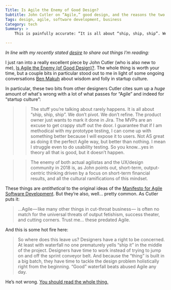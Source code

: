 ```yaml
---
Title: Is Agile the Enemy of Good Design?
Subtitle: John Cutler on “Agile,” good design, and the reasons the two often seem at odds.
Tags: design, agile, software development, business
Category: tech
Summary: >
    This is painfully accurate: “It is all about “ship, ship, ship”. We don’t pivot. We don’t refine. The product owner just wants to mark it done in Jira. The MVPs are an excuse to get crappy stuff out the door.”

---
```


<i class=editorial>In line with my recently stated [desire](https://www.chriskrycho.com/2018/continuing-to-reflect-on-my-internet-presence.html "Continuing to Reflect on My Internet Presence") to share out things I’m reading:</i>

[main]: https://hackernoon.com/is-agile-the-enemy-of-good-design-14a35806cde7

I just ran into a really excellent piece by John Cutler (who is also new to me), [Is Agile the Enemy (of Good Design)?][main]. The whole thing is worth your time, but a couple bits in particular stood out to me in light of some ongoing conversations [Ben Makuh](https://mobile.twitter.com/bmakuh) about wisdom and folly in startup culture.

In particular, these two bits from other designers Cutler cites sum up a *huge* amount of what's wrong with a lot of what passes for “Agile” and indeed for “startup culture”:

> > The stuff you’re talking about rarely happens. It is all about “ship, ship, ship”. We don’t pivot. We don’t refine. The product owner just wants to mark it done in Jira. The MVPs are an excuse to get crappy stuff out the door. I guarantee that if I am methodical with my prototype testing, I can come up with something better because I will expose it to users. Not AS great as doing it the perfect Agile way, but better than nothing. I mean I struggle even to do usability testing. So you know…yes in theory all that is good, but it doesn’t happen.

<!-- -->

> > The enemy of both actual agilistas and the UX/design community in 2018 is, as John points out, short-term, output-centric thinking driven by a focus on short-term financial results, and all the cultural ramifications of this mindset.

These things are *antithetical* to the original ideas of the [Manifesto for Agile Software Development](http://agilemanifesto.org). But they’re also, well… pretty common. As Cutler puts it:

> …Agile — like many other things in cut-throat business — is often no match for the universal threats of output fetishism, success theater, and cutting corners. Trust me… these predated Agile.

And this is some hot fire here:

> So where does this leave us? Designers have a right to be concerned. At least with waterfall no one prematurely yells “ship it” in the middle of the project. Designers have time to work instead of trying to jump on and off the sprint conveyor belt. And because the “thing” is built in a big batch, they have time to tackle the design problem holistically right from the beginning. “Good” waterfall beats abused Agile any day.

He’s not wrong. [You should read the whole thing.][main]
